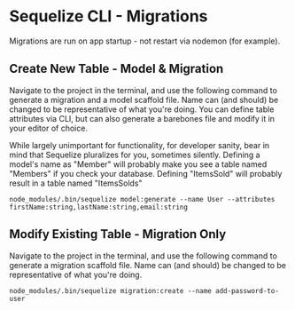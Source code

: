 # Sequelize CLI - Migrations

Migrations are run on app startup - not restart via nodemon (for example).

## Create New Table - Model & Migration

Navigate to the project in the terminal, and use the following command to generate a migration and a model scaffold file. Name can (and should) be changed to be representative of what you're doing. You can define table attributes via CLI, but can also generate a barebones file and modify it in your editor of choice.

While largely unimportant for functionality, for developer sanity, bear in mind that Sequelize pluralizes for you, sometimes silently. Defining a model's name as "Member" will probably make you see a table named "Members" if you check your database. Defining "ItemsSold" will probably result in a table named "ItemsSolds"

```
node_modules/.bin/sequelize model:generate --name User --attributes firstName:string,lastName:string,email:string
```

## Modify Existing Table - Migration Only

Navigate to the project in the terminal, and use the following command to generate a migration scaffold file. Name can (and should) be changed to be representative of what you're doing.

```
node_modules/.bin/sequelize migration:create --name add-password-to-user
```
